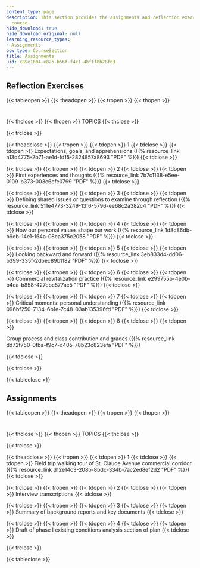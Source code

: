 ```yaml
---
content_type: page
description: This section provides the assignments and reflection exercises of the
  course.
hide_download: true
hide_download_original: null
learning_resource_types:
- Assignments
ocw_type: CourseSection
title: Assignments
uid: c89e1604-e825-b56f-f4c1-4bfff8b28fd3
---
```


Reflection Exercises
--------------------

{{< tableopen >}}
{{< theadopen >}}
{{< tropen >}}
{{< thopen >}}
#
{{< thclose >}}
{{< thopen >}}
TOPICS
{{< thclose >}}

{{< trclose >}}

{{< theadclose >}}
{{< tropen >}}
{{< tdopen >}}
1
{{< tdclose >}}
{{< tdopen >}}
Expectations, goals, and apprehensions ({{% resource_link a13d4775-2b71-ae1d-fd15-2824857a8693 "PDF" %}})
{{< tdclose >}}

{{< trclose >}}
{{< tropen >}}
{{< tdopen >}}
2
{{< tdclose >}}
{{< tdopen >}}
First experiences and thoughts ({{% resource_link 7b7c1138-e5ee-0109-b373-003c6efe0799 "PDF" %}})
{{< tdclose >}}

{{< trclose >}}
{{< tropen >}}
{{< tdopen >}}
3
{{< tdclose >}}
{{< tdopen >}}
Defining shared issues or questions to examine through reflection ({{% resource_link 511e4773-3249-13f6-5796-ee68c2a382c4 "PDF" %}})
{{< tdclose >}}

{{< trclose >}}
{{< tropen >}}
{{< tdopen >}}
4
{{< tdclose >}}
{{< tdopen >}}
How our personal values shape our work ({{% resource_link 1d8c86db-b9eb-14e1-164a-08ca375c2058 "PDF" %}})
{{< tdclose >}}

{{< trclose >}}
{{< tropen >}}
{{< tdopen >}}
5
{{< tdclose >}}
{{< tdopen >}}
Looking backward and forward ({{% resource_link 3eb833d4-dd06-b399-335f-2dbec89b1182 "PDF" %}})
{{< tdclose >}}

{{< trclose >}}
{{< tropen >}}
{{< tdopen >}}
6
{{< tdclose >}}
{{< tdopen >}}
Commercial revitalization practice ({{% resource_link e299755b-4e0b-b4ca-b858-427ebc577ac5 "PDF" %}})
{{< tdclose >}}

{{< trclose >}}
{{< tropen >}}
{{< tdopen >}}
7
{{< tdclose >}}
{{< tdopen >}}
Critical moments: personal understanding ({{% resource_link 096bf250-7134-6b1e-7c48-03ab135396fd "PDF" %}})
{{< tdclose >}}

{{< trclose >}}
{{< tropen >}}
{{< tdopen >}}
8
{{< tdclose >}}
{{< tdopen >}}


Group process and class contribution and grades ({{% resource_link dd72f750-0fba-f9c7-d405-78b23c823efa "PDF" %}})


{{< tdclose >}}

{{< trclose >}}

{{< tableclose >}}

Assignments
-----------

{{< tableopen >}}
{{< theadopen >}}
{{< tropen >}}
{{< thopen >}}
#
{{< thclose >}}
{{< thopen >}}
TOPICS
{{< thclose >}}

{{< trclose >}}

{{< theadclose >}}
{{< tropen >}}
{{< tdopen >}}
1
{{< tdclose >}}
{{< tdopen >}}
Field trip walking tour of St. Claude Avenue commercial corridor ({{% resource_link d12e14c3-208b-8bdc-334b-7ac2ed8ef2d2 "PDF" %}})
{{< tdclose >}}

{{< trclose >}}
{{< tropen >}}
{{< tdopen >}}
2
{{< tdclose >}}
{{< tdopen >}}
Interview transcriptions
{{< tdclose >}}

{{< trclose >}}
{{< tropen >}}
{{< tdopen >}}
3
{{< tdclose >}}
{{< tdopen >}}
Summary of background reports and key documents
{{< tdclose >}}

{{< trclose >}}
{{< tropen >}}
{{< tdopen >}}
4
{{< tdclose >}}
{{< tdopen >}}
Draft of phase I existing conditions analysis section of plan
{{< tdclose >}}

{{< trclose >}}

{{< tableclose >}}